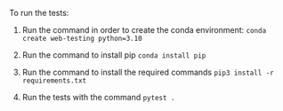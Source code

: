 
To run the tests:

1. Run the command in order to create the conda environment:
`conda create web-testing python=3.10`

2. Run the command to install pip
`conda install pip`

3. Run the command to install the required commands
`pip3 install -r requirements.txt`

4. Run the tests with the command
`pytest .`